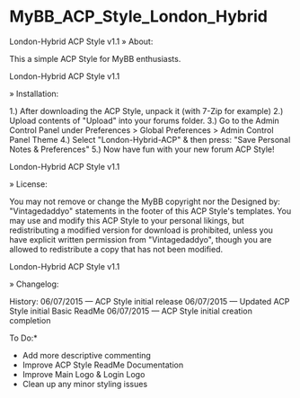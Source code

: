 # MyBB_ACP_Style_London_Hybrid

London-Hybrid ACP Style v1.1
» About:

This a simple ACP Style for MyBB enthusiasts.

London-Hybrid ACP Style v1.1

» Installation:

1.) After downloading the ACP Style, unpack it (with 7-Zip for example)
2.) Upload contents of "Upload" into your forums folder.
3.) Go to the Admin Control Panel under Preferences > Global Preferences > Admin Control Panel Theme
4.) Select "London-Hybrid-ACP" & then press: "Save Personal Notes & Preferences"
5.) Now have fun with your new forum ACP Style!

London-Hybrid ACP Style v1.1

» License:

You may not remove or change the MyBB copyright nor the Designed by: "Vintagedaddyo" statements in the footer of this ACP Style's templates. You may use and modify this ACP Style to your personal likings, but redistributing a modified version for download is prohibited, unless you have explicit written permission from "Vintagedaddyo", though you are allowed to redistribute a copy that has not been modified.

London-Hybrid ACP Style v1.1

» Changelog:

History:
06/07/2015 — ACP Style initial release
06/07/2015 — Updated ACP Style initial Basic ReadMe
06/07/2015 — ACP Style initial creation completion

To Do:*
* Add more descriptive commenting
* Improve ACP Style ReadMe Documentation
* Improve Main Logo & Login Logo
* Clean up any minor styling issues
